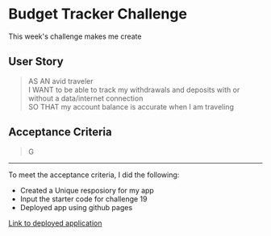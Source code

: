 # Budget Tracker Challenge
This week's challenge makes me create

## User Story
> AS AN avid traveler\
> I WANT to be able to track my withdrawals and deposits with or without a data/internet connection\
> SO THAT my account balance is accurate when I am traveling 


## Acceptance Criteria
> G

---

To meet the acceptance criteria, I did the following:
-  Created a Unique resposiory for my app
-  Input the starter code for challenge 19
-  Deployed app using github pages

[Link to deployed application](https://izzie2021.github.io/Weather-Time/)
